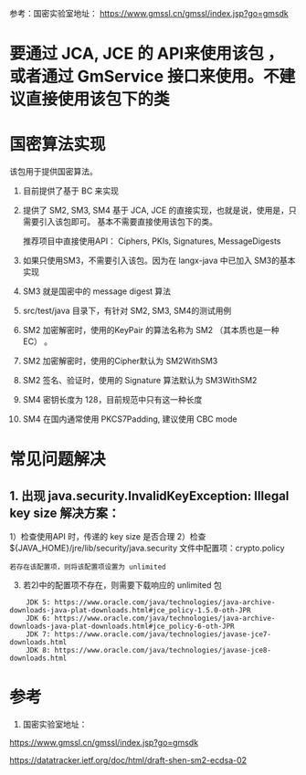 参考：国密实验室地址：
https://www.gmssl.cn/gmssl/index.jsp?go=gmsdk

# 要通过 JCA, JCE 的 API来使用该包 ，或者通过 GmService 接口来使用。不建议直接使用该包下的类


# 国密算法实现

该包用于提供国密算法。

1) 目前提供了基于 BC 来实现
2) 提供了 SM2, SM3, SM4 基于 JCA, JCE 的直接实现，也就是说，使用是，只需要引入该包即可。
   基本不需要直接使用该包下的类。

   推荐项目中直接使用API： Ciphers, PKIs, Signatures, MessageDigests

3) 如果只使用SM3，不需要引入该包。因为在 langx-java 中已加入 SM3的基本实现
4) SM3 就是国密中的 message digest 算法
5) src/test/java 目录下，有针对 SM2, SM3, SM4的测试用例
6) SM2 加密解密时，使用的KeyPair 的算法名称为 SM2 （其本质也是一种EC） 。
7) SM2 加密解密时，使用的Cipher默认为 SM2WithSM3
8) SM2 签名、验证时，使用的 Signature 算法默认为 SM3WithSM2
9) SM4 密钥长度为 128，目前规范中只有这一种长度
10) SM4 在国内通常使用 PKCS7Padding, 建议使用 CBC mode


# 常见问题解决

## 1. 出现 java.security.InvalidKeyException: Illegal key size 解决方案：
1）检查使用API 时，传递的 key size 是否合理
2）检查 ${JAVA_HOME}/jre/lib/security/java.security 文件中配置项：crypto.policy
```
若存在该配置项，则将该配置项设置为 unlimited
```
3) 若2)中的配置项不存在，则需要下载响应的 unlimited 包
```
    JDK 5: https://www.oracle.com/java/technologies/java-archive-downloads-java-plat-downloads.html#jce_policy-1.5.0-oth-JPR
    JDK 6: https://www.oracle.com/java/technologies/java-archive-downloads-java-plat-downloads.html#jce_policy-6-oth-JPR
    JDK 7: https://www.oracle.com/java/technologies/javase-jce7-downloads.html
    JDK 8: https://www.oracle.com/java/technologies/javase-jce8-downloads.html
```

# 参考
1) 国密实验室地址：

https://www.gmssl.cn/gmssl/index.jsp?go=gmsdk

https://datatracker.ietf.org/doc/html/draft-shen-sm2-ecdsa-02